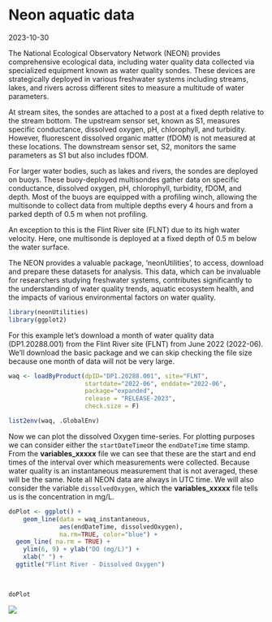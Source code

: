 Neon aquatic data
================
2023-10-30

The National Ecological Observatory Network (NEON) provides
comprehensive ecological data, including water quality data collected
via specialized equipment known as water quality sondes. These devices
are strategically deployed in various freshwater systems including
streams, lakes, and rivers across different sites to measure a multitude
of water parameters.

At stream sites, the sondes are attached to a post at a fixed depth
relative to the stream bottom. The upstream sensor set, known as S1,
measures specific conductance, dissolved oxygen, pH, chlorophyll, and
turbidity. However, fluorescent dissolved organic matter (fDOM) is not
measured at these locations. The downstream sensor set, S2, monitors the
same parameters as S1 but also includes fDOM.

For larger water bodies, such as lakes and rivers, the sondes are
deployed on buoys. These buoy-deployed multisondes gather data on
specific conductance, dissolved oxygen, pH, chlorophyll, turbidity,
fDOM, and depth. Most of the buoys are equipped with a profiling winch,
allowing the multisonde to collect data from multiple depths every 4
hours and from a parked depth of 0.5 m when not profiling.

An exception to this is the Flint River site (FLNT) due to its high
water velocity. Here, one multisonde is deployed at a fixed depth of 0.5
m below the water surface.

The NEON provides a valuable package, ‘neonUtilities’, to access,
download and prepare these datasets for analysis. This data, which can
be invaluable for researchers studying freshwater systems, contributes
significantly to the understanding of water quality trends, aquatic
ecosystem health, and the impacts of various environmental factors on
water quality.

``` r
library(neonUtilities)
library(ggplot2)
```

For this example let’s download a month of water quality data
(DP1.20288.001) from the Flint River site (FLNT) from June 2022
(2022-06). We’ll download the basic package and we can skip checking the
file size because one month of data will not be very large.

``` r
waq <- loadByProduct(dpID="DP1.20288.001", site="FLNT", 
                     startdate="2022-06", enddate="2022-06", 
                     package="expanded", 
                     release = "RELEASE-2023",
                     check.size = F)
```

``` r
list2env(waq, .GlobalEnv)
```

Now we can plot the dissolved Oxygen time-series. For plotting purposes
we can consider either the `startDateTime`or the `endDateTime` time
stamp. From the **variables_xxxxx** file we can see that these are the
start and end times of the interval over which measurements were
collected. Because water quality is an instantaneous measurement that is
not averaged, these will be the same. Note all NEON data are always in
UTC time. We will also consider the variable `dissolvedOxygen`, which
the **variables_xxxxx** file tells us is the concentration in mg/L.

``` r
doPlot <- ggplot() +
    geom_line(data = waq_instantaneous, 
              aes(endDateTime, dissolvedOxygen), 
              na.rm=TRUE, color="blue") +
  geom_line( na.rm = TRUE) +
    ylim(6, 9) + ylab("DO (mg/L)") +
    xlab(" ") +
  ggtitle("Flint River - Dissolved Oxygen") 
  
  

doPlot
```

![](neon_aquatic_files/figure-gfm/plot-wqual-1.png)

